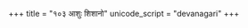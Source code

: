 +++
title = "१०३ आशुः शिशानो"
unicode_script = "devanagari"
+++

<div class="js_include" url="../../../../../mantraH/indraH/Rk/apratiratham/"  newLevelForH1="2" includeTitle="false"> </div>  
